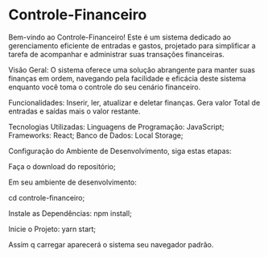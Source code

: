# Controle-Financeiro

Bem-vindo ao Controle-Financeiro! Este é um sistema dedicado ao gerenciamento eficiente de entradas e gastos, projetado para simplificar a tarefa de acompanhar e administrar suas transações financeiras.

Visão Geral: O sistema oferece uma solução abrangente para manter suas finanças em ordem, navegando pela facilidade e eficácia deste sistema enquanto você toma o controle do seu cenário financeiro.

Funcionalidades: Inserir, ler, atualizar e deletar finanças. Gera valor Total de entradas e saídas mais o valor restante.

Tecnologias Utilizadas: Linguagens de Programação: JavaScript; Frameworks: React; Banco de Dados: Local Storage;

Configuração do Ambiente de Desenvolvimento, siga estas etapas:

Faça o download do repositório;

Em seu ambiente de desenvolvimento:

cd controle-financeiro;

Instale as Dependências: npm install;

Inicie o Projeto: yarn start;

Assim q carregar aparecerá o sistema seu navegador padrão.
